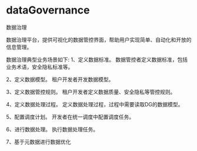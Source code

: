 # dataGovernance
数据治理

数据治理平台，提供可视化的数据管控界面，帮助用户实现简单、自动化和开放的信息管理。

数据治理典型业务场景如下:
1、定义数据标准。
数据管控者定义数据标准，包括业务术语，安全隐私标准等。

2、定义数据模型。
租户开发者开发数据模型。

3、定义数据管控规则。
租户开发者定义数据质量、安全隐私等管控规则。

4、定义数据处理过程。
定义数据处理过程，过程中需要读取DG的数据模型。

5、配置调度计划。
开发者在统一调度中配置调度任务。

6、进行数据处理。
执行数据处理任务。

7、基于元数据进行数据优化
